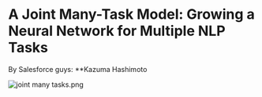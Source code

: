 # A Joint Many-Task Model: Growing a Neural Network for Multiple NLP Tasks

By Salesforce guys: **Kazuma Hashimoto

![joint many tasks.png](arch.png)

